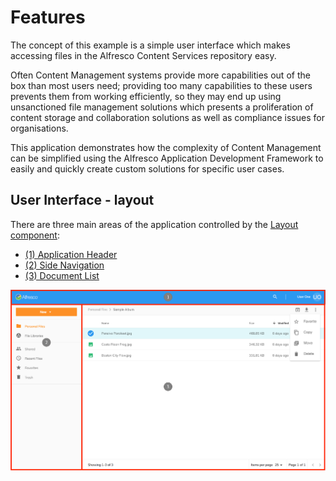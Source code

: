# Features

The concept of this example is a simple user interface which makes accessing files in the Alfresco Content Services repository easy.

Often Content Management systems provide more capabilities out of the box than most users need;
providing too many capabilities to these users prevents them from working efficiently,
so they may end up using unsanctioned file management solutions which presents a proliferation of content storage
and collaboration solutions as well as compliance issues for organisations.

This application demonstrates how the complexity of Content Management can be simplified
using the Alfresco Application Development Framework to easily and quickly create custom solutions for specific user cases.

## User Interface - layout
There are three main areas of the application controlled by the [Layout component](https://github.com/Alfresco/alfresco-content-app/tree/master/src/app/components/layout):
- [(1) Application Header](/header)
- [(2) Side Navigation](/side-nav)
- [(3) Document List](/doc-list)

![](images/features-01.png)
